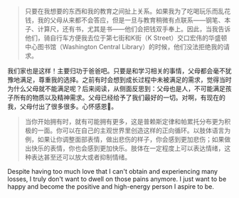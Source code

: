 > 只要在我想要的东西和我的教育之间扯上关系。如果我为了吃喝玩乐而乱花钱，我的父母从来都不会答应，但是一旦与教育稍微有点联系——钢笔、本子、计算尺，还有书，尤其是书——他们会把钱双手奉上。因此，当我告诉他们，骑自行车方便我去位于第七街和K街（K Street）交口宏伟的华盛顿中心图书馆（Washington Central Library）的时候，他们没法拒绝我的请求。

我们家也是这样！主要归功于爸爸吧。只要是和学习相关的事情，父母都会毫不犹豫地满足，尊重我的选择。之前有时会想到成长过程中未被满足的需求，觉得当时为什么父母就不能满足呢？后来阅读，从侧面反思到：父母也是人，不可能满足孩子所有的物质以及精神需求。父母已经给予了我们最好的一切。对啊，有现在的我，父母付出了很多很多。心怀感恩🫶。

> 当你开始拥有时，就有可能拥有更多，这是普赖斯定律和帕累托分布更为积极的一面。你可以在自己的主观世界里创造这样的正向循环。以肢体语言为例，如果让你调整面部表情，做出悲伤的样子，你会感到更加悲伤；如果做出快乐的表情，你也会感到更加快乐。肢体在一定程度上可以表达情绪，这种表达甚至还可以放大或者抑制情绪。

Despite having too much love that I can't obtain and experiencing many losses, I truly don't want to dwell on those pains anymore. I just want to be happy and become the positive and high-energy person I aspire to be.

